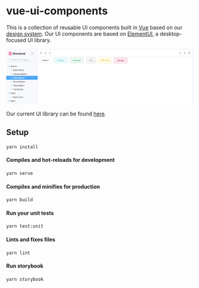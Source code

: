 # vue-ui-components
This is a collection of reusable UI components built in [Vue](https://vuejs.org/) based on our [design system](https://team.hikaya.io/design/color.html). Our UI components are based on [ElementUI](https://element.eleme.io/#/en-US), a desktop-focused UI library.
<br/>
<p align="center">
  <img src="src/assets/vue-storybook.png" height="150" />
</p>

Our current UI library can be found [here](https://vue-ui-components.now.sh/).

## Setup
```
yarn install
```

#### Compiles and hot-reloads for development
```
yarn serve
```

#### Compiles and minifies for production
```
yarn build
```

#### Run your unit tests
```
yarn test:unit
```

#### Lints and fixes files
```
yarn lint
```

#### Run storybook
```
yarn storybook
```
